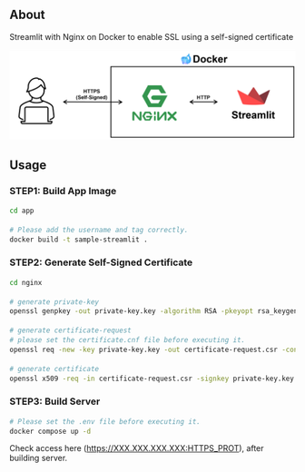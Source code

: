 ## About

Streamlit with Nginx on Docker to enable SSL using a self-signed certificate

![about](/data/about.png)

## Usage

### STEP1: Build App Image

```sh
cd app

# Please add the username and tag correctly.
docker build -t sample-streamlit .
```

### STEP2: Generate Self-Signed Certificate

```sh
cd nginx

# generate private-key
openssl genpkey -out private-key.key -algorithm RSA -pkeyopt rsa_keygen_bits:2048

# generate certificate-request
# please set the certificate.cnf file before executing it.
openssl req -new -key private-key.key -out certificate-request.csr -config certificate.cnf

# generate certificate
openssl x509 -req -in certificate-request.csr -signkey private-key.key -out certificate.crt -days 3650 -extfile certificate.cnf -extensions v3_ca
```

### STEP3: Build Server

```sh
# Please set the .env file before executing it.
docker compose up -d
```

Check access here (https://XXX.XXX.XXX.XXX:HTTPS_PROT), after building server.
